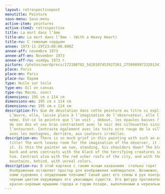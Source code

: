 ```yaml
---
layout: retrospectivepost
menutitle: Peinture
sous-menu: Sous-menu
active-item: peintures
active-item2: retrospective
title: La mort dans l’âme
title-en: La mort dans l’âme - (With a Heavy Heart)
title-ru: С тяжелым сердцем
annee: 1973-11-29T23:00:00.000Z
annee-aff: novembre 1973
annee-aff-en: November 1973
annee-aff-ru: ноябрь 1973 г.
picture: /photos/wordpress/172188702_5428107453927261_2759989973320134181_n.jpg
place: Paris
place-en: Paris
place-ru: Париж
type: Huile sur toile
type-en: Oil on canvas
type-ru: Масло, холст
dimensions: 195 cm x 114 cm
dimensions-en: 195 cm x 114 cm
dimensions-ru: 195 см x 114 см
description-fr: Que de désolation dans cette peinture au titre si explicite !
  L’œuvre, elle, laisse place à l’imagination de l’observateur, elle l’impose,
  même. Est-ce le peintre que l’on voit , debout, les épaules basses ? Le bleu
  de son dos et ses bras contrastent avec le noir des silhouettes sinistres qui
  l’entourent. Contraste également avec les toits ocre rouge de la ville, et
  avec les montagnes, derrière, aux couleurs irréelles.
description-en: There is so much grief in this painting with such an explicit
  title! The work leaves room for the imagination of the observer, it imposes
  it. Is this the painter we see, standing, his shoulders down? The blue of his
  back and arms contrasts with the black of the terrifying creatures surrounding
  him. Contrast also with the red ocher roofs of the city, and with the
  mountains, behind, with unreal colors.
description-ru: В этой картине с таким ясным названием  столько горя!
  Изображение оставляет простор для воображения наблюдателя. Возможно, перед
  нами художник с опущенными плечами? Синий цвет его спины и рук контрастирует с
  черным цветом окружающих его ужасающих существ. Его фигура противопоставлена
  красно-охровым крышами города и горам позади, выполненным в нереальных тонах.
---
```

